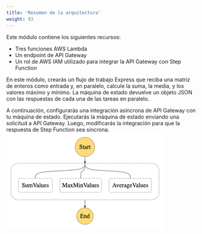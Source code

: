 ```yaml
---
title: 'Resumen de la arquitectura'
weight: 93
---
```


Este módulo contiene los siguientes recursos:

- Tres funciones AWS Lambda
- Un endpoint de API Gateway
- Un rol de AWS IAM utilizado para integrar la API Gateway con Step Function

En este módulo, crearás un flujo de trabajo Express que reciba una matriz de enteros como entrada y, en paralelo, calcule la suma, la media, y los valores máximo y mínimo. La máquina de estado devuelve un objeto JSON con las respuestas de cada una de las tareas en paralelo.

A continuación, configurarás una integración asíncrona de API Gateway con tu máquina de estado. Ejecutarás la máquina de estado enviando una solicitud a API Gateway. Luego, modificarás la integración para que la respuesta de Step Function sea síncrona.
![Visual Workflow](/static/img/module-7/visual-workflow.png)



